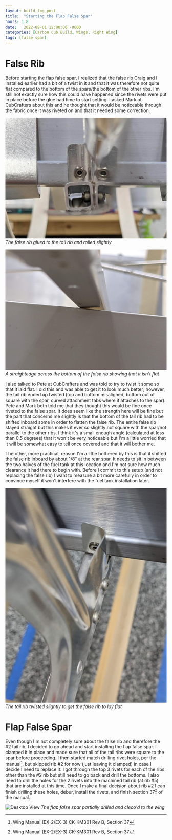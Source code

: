 ```yaml
---
layout: build_log_post
title:  "Starting the Flap False Spar"
hours: 1.8
date:   2022-09-01 12:00:00 -0600
categories: [Carbon Cub Build, Wings, Right Wing]
tags: [false spar]
---
```


# False Rib

Before starting the flap false spar, I realized that the false rib Craig and I installed earlier had a bit of a twist in it and that it was therefore not quite flat compared to the bottom of the spars/the bottom of the other ribs. I'm still not exactly sure how this could have happened since the rivets were put in place before the glue had time to start setting. I asked Mark at CubCrafters about this and he thought that it would be noticeable through the fabric once it was riveted on and that it needed some correction.

![Desktop View](/assets/img/posts/2022/2022-09-01-flap-false-spar-start/twisted_false_rib.jpg)
_The false rib glued to the tail rib and rolled slightly_

![Desktop View](/assets/img/posts/2022/2022-09-01-flap-false-spar-start/false_rib_not_flat.jpg)
_A straightedge across the bottom of the false rib showing that it isn't flat_

I also talked to Pete at CubCrafters and was told to try to twist it some so that it laid flat. I did this and was able to get it to look much better; however, the tail rib ended up twisted (top and bottom misaligned, bottom out of square with the spar, curved attachment tabs where it attaches to the spar). Pete and Mark both told me that they thought this would be fine once riveted to the false spar. It does seem like the strength here will be fine but the part that concerns me slightly is that the bottom of the tail rib had to be shifted inboard some in order to flatten the false rib. The entire false rib stayed straight but this makes it ever so slightly not square with the spar/not parallel to the other ribs. I think it's a small enough angle (calculated at less than 0.5 degrees) that it won't be very noticeable but I'm a little worried that it will be somewhat easy to tell once covered and that it will bother me.

The other, more practical, reason I'm a little bothered by this is that it shifted the false rib inboard by about 1/8" at the rear spar. It needs to sit in between the two halves of the fuel tank at this location and I'm not sure how much clearance it had there to begin with. Before I commit to this setup (and not replacing the false rib) I want to measure a bit more carefully in order to convince myself it won't interfere with the fuel tank installation later.

![Desktop View](/assets/img/posts/2022/2022-09-01-flap-false-spar-start/twisted_tail_rib.jpg)
_The tail rib twisted slightly to get the false rib to lay flat_

# Flap False Spar

Even though I'm not completely sure about the false rib and therefore the #2 tail rib, I decided to go ahead and start installing the flap false spar. I clamped it in place and made sure that all of the tail ribs were square to the spar before proceeding. I then started match drilling rivet holes, per the manual[^section-37-ref], but skipped rib #2 for now (just leaving it clamped) in case I decide I need to replace it. I got through the top 3 rivets for each of the ribs other than the #2 rib but still need to go back and drill the bottoms. I also need to drill the holes for the 2 rivets into the machined tail rib (at rib #5) that are installed at this time. Once I make a final decision about rib #2 I can finish drilling these holes, debur, install the rivets, and finish section 37[^section-37-ref] of the manual.

![Desktop View](/assets/img/posts/2022/2022-09-01-flap-false-spar-start/flap_false_spar.jpg)
_The flap false spar partially drilled and cleco'd to the wing_

[^section-37-ref]: Wing Manual (EX-2/EX-3) CK-KM301 Rev B, Section 37